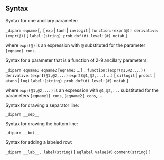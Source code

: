 ## Syntax

Syntax for one ancillary parameter:

`_diparm eqname` \[`,` \[ `exp` \| `tanh` \| `invlogit` \|
`function:(expr(@)) derivative:(expr(@))` \]
`label:(string) prob dof(#) level:(#) notab` \]

where `expr(@)` is an expression with `@` substituted for the parameter
`[eqname]_cons`.

Syntax for a parameter that is a function of 2-9 ancillary parameters:

`_diparm eqname1 eqname2` \[`eqname3` ...\] `,`
`function:(expr(@1,@2,...)) derivative:(expr1(@1,@2,...)`
`expr2(@1,@2,...)` ...`)` \[ `ci(logit` \| `probit` \| `atanh` \| `log)`
`label:(string) prob dof(#) level:(#) notab` \]

where `expr(@1,@2,...)` is an expression with `@1,@2,...` substituted
for the parameters `[eqname1]_cons`, `[eqname2]_cons`,....

Syntax for drawing a separator line:

`_diparm __sep__`

Syntax for drawing the bottom line:

`_diparm __bot__`

Syntax for adding a labeled row:

`_diparm __lab__, label(string)` \[ `eqlabel value(#)`
`comment(string)` \]
